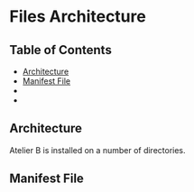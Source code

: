 # Files Architecture

## Table of Contents

- [Architecture](#architecture)
- [Manifest File](#manifest-file)
- []()
- []()

## Architecture

Atelier B is installed on a number of directories.

## Manifest File